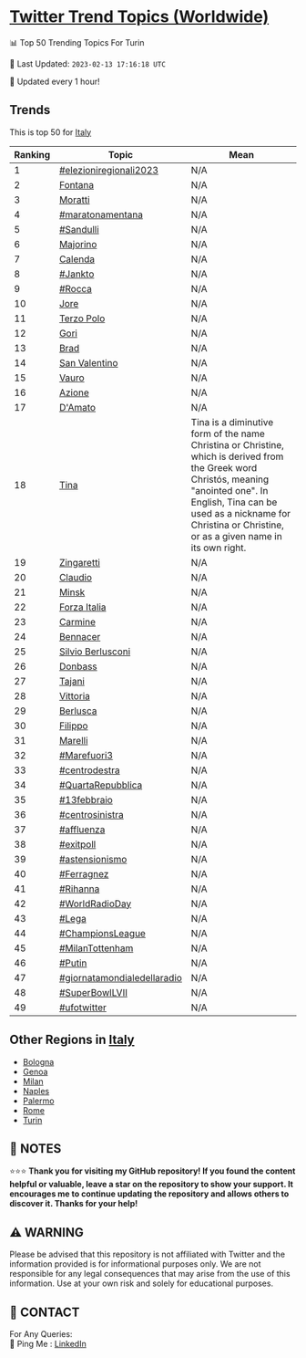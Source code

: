 [Twitter Trend Topics (Worldwide)](https://github.com/ErcinDedeoglu/Twitter-Trend-Topics)
==========


📊 Top 50 Trending Topics For Turin

📆 Last Updated: `2023-02-13 17:16:18 UTC`

🔧 Updated every 1 hour!


## Trends

This is top 50 for [Italy](</Italy>)

| Ranking | Topic | Mean |
| ------- | ------------ | ------------ |
| 1 | [#elezioniregionali2023](http://twitter.com/search?q=%23elezioniregionali2023) | N/A |
| 2 | [Fontana](http://twitter.com/search?q=Fontana) | N/A |
| 3 | [Moratti](http://twitter.com/search?q=Moratti) | N/A |
| 4 | [#maratonamentana](http://twitter.com/search?q=%23maratonamentana) | N/A |
| 5 | [#Sandulli](http://twitter.com/search?q=%23Sandulli) | N/A |
| 6 | [Majorino](http://twitter.com/search?q=Majorino) | N/A |
| 7 | [Calenda](http://twitter.com/search?q=Calenda) | N/A |
| 8 | [#Jankto](http://twitter.com/search?q=%23Jankto) | N/A |
| 9 | [#Rocca](http://twitter.com/search?q=%23Rocca) | N/A |
| 10 | [Jore](http://twitter.com/search?q=Jore) | N/A |
| 11 | [Terzo Polo](http://twitter.com/search?q=Terzo+Polo) | N/A |
| 12 | [Gori](http://twitter.com/search?q=Gori) | N/A |
| 13 | [Brad](http://twitter.com/search?q=Brad) | N/A |
| 14 | [San Valentino](http://twitter.com/search?q=San+Valentino) | N/A |
| 15 | [Vauro](http://twitter.com/search?q=Vauro) | N/A |
| 16 | [Azione](http://twitter.com/search?q=Azione) | N/A |
| 17 | [D'Amato](http://twitter.com/search?q=D%27Amato) | N/A |
| 18 | [Tina](http://twitter.com/search?q=Tina) | Tina is a diminutive form of the name Christina or Christine, which is derived from the Greek word Christós, meaning "anointed one". In English, Tina can be used as a nickname for Christina or Christine, or as a given name in its own right. |
| 19 | [Zingaretti](http://twitter.com/search?q=Zingaretti) | N/A |
| 20 | [Claudio](http://twitter.com/search?q=Claudio) | N/A |
| 21 | [Minsk](http://twitter.com/search?q=Minsk) | N/A |
| 22 | [Forza Italia](http://twitter.com/search?q=Forza+Italia) | N/A |
| 23 | [Carmine](http://twitter.com/search?q=Carmine) | N/A |
| 24 | [Bennacer](http://twitter.com/search?q=Bennacer) | N/A |
| 25 | [Silvio Berlusconi](http://twitter.com/search?q=Silvio+Berlusconi) | N/A |
| 26 | [Donbass](http://twitter.com/search?q=Donbass) | N/A |
| 27 | [Tajani](http://twitter.com/search?q=Tajani) | N/A |
| 28 | [Vittoria](http://twitter.com/search?q=Vittoria) | N/A |
| 29 | [Berlusca](http://twitter.com/search?q=Berlusca) | N/A |
| 30 | [Filippo](http://twitter.com/search?q=Filippo) | N/A |
| 31 | [Marelli](http://twitter.com/search?q=Marelli) | N/A |
| 32 | [#Marefuori3](http://twitter.com/search?q=%23Marefuori3) | N/A |
| 33 | [#centrodestra](http://twitter.com/search?q=%23centrodestra) | N/A |
| 34 | [#QuartaRepubblica](http://twitter.com/search?q=%23QuartaRepubblica) | N/A |
| 35 | [#13febbraio](http://twitter.com/search?q=%2313febbraio) | N/A |
| 36 | [#centrosinistra](http://twitter.com/search?q=%23centrosinistra) | N/A |
| 37 | [#affluenza](http://twitter.com/search?q=%23affluenza) | N/A |
| 38 | [#exitpoll](http://twitter.com/search?q=%23exitpoll) | N/A |
| 39 | [#astensionismo](http://twitter.com/search?q=%23astensionismo) | N/A |
| 40 | [#Ferragnez](http://twitter.com/search?q=%23Ferragnez) | N/A |
| 41 | [#Rihanna](http://twitter.com/search?q=%23Rihanna) | N/A |
| 42 | [#WorldRadioDay](http://twitter.com/search?q=%23WorldRadioDay) | N/A |
| 43 | [#Lega](http://twitter.com/search?q=%23Lega) | N/A |
| 44 | [#ChampionsLeague](http://twitter.com/search?q=%23ChampionsLeague) | N/A |
| 45 | [#MilanTottenham](http://twitter.com/search?q=%23MilanTottenham) | N/A |
| 46 | [#Putin](http://twitter.com/search?q=%23Putin) | N/A |
| 47 | [#giornatamondialedellaradio](http://twitter.com/search?q=%23giornatamondialedellaradio) | N/A |
| 48 | [#SuperBowlLVII](http://twitter.com/search?q=%23SuperBowlLVII) | N/A |
| 49 | [#ufotwitter](http://twitter.com/search?q=%23ufotwitter) | N/A |



## Other Regions in [Italy](</Italy>)

* [Bologna](</Italy/Bologna.md>)
* [Genoa](</Italy/Genoa.md>)
* [Milan](</Italy/Milan.md>)
* [Naples](</Italy/Naples.md>)
* [Palermo](</Italy/Palermo.md>)
* [Rome](</Italy/Rome.md>)
* [Turin](</Italy/Turin.md>)



## 📝 NOTES

⭐⭐⭐ **Thank you for visiting my GitHub repository! If you found the content helpful or valuable, leave a star on the repository to show your support. It encourages me to continue updating the repository and allows others to discover it. Thanks for your help!**


## ⚠️ WARNING

Please be advised that this repository is not affiliated with Twitter and the information provided is for informational purposes only. We are not responsible for any legal consequences that may arise from the use of this information. Use at your own risk and solely for educational purposes.


## 📨 CONTACT

 For Any Queries:  
            🏓 Ping Me : [LinkedIn](https://www.linkedin.com/in/ercindedeoglu/)
